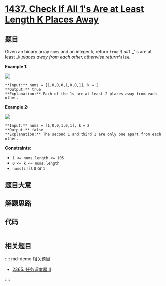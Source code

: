 # [1437. Check If All 1's Are at Least Length K Places Away](https://leetcode.com/problems/check-if-all-1s-are-at-least-length-k-places-away)

## 题目

Given an binary array `nums` and an integer `k`, return `true` _if all_`1` _'
s are at least _`k` _places away from each other, otherwise return_`false`.



**Example 1:**

![](https://assets.leetcode.com/uploads/2020/04/15/sample_1_1791.png)

    
    
    **Input:** nums = [1,0,0,0,1,0,0,1], k = 2
    **Output:** true
    **Explanation:** Each of the 1s are at least 2 places away from each other.
    

**Example 2:**

![](https://assets.leetcode.com/uploads/2020/04/15/sample_2_1791.png)

    
    
    **Input:** nums = [1,0,0,1,0,1], k = 2
    **Output:** false
    **Explanation:** The second 1 and third 1 are only one apart from each other.
    



**Constraints:**

  * `1 <= nums.length <= 105`
  * `0 <= k <= nums.length`
  * `nums[i]` is `0` or `1`


## 题目大意

## 解题思路

## 代码

```javascript

```

## 相关题目

:::: md-demo 相关题目
- [2365. 任务调度器 II](https://leetcode.com/problems/task-scheduler-ii)

::::
